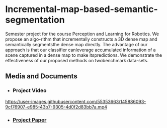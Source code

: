 # Incremental-map-based-semantic-segmentation
Semester project for the course Perception and Learning for Robotics. We propose an algo-rithm that incrementally constructs a 3D dense map and semantically segmentsthe dense map directly.  The advantage of our approach is that our classifier canleverage accumulated information of a scene captured in a dense map to make itspredictions.  We demonstrate the effectiveness of our proposed methods on twobenchmark data-sets.

## Media and Documents
- ### Project Video
https://user-images.githubusercontent.com/55353663/145886093-9cf76907-e985-43b7-9305-4d0f2d83bb7a.mp4

- ### [Project Paper](https://github.com/Zador-Pataki/Incremental-map-based-semantic-segmentation/files/7706878/PLR.pdf)

 
